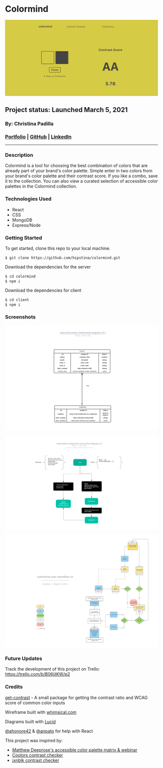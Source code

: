 # Colormind 
![colormind banner](./assets/colormind-banner.png)
## Project status: Launched March 5, 2021
### By: Christina Padilla

### [Portfolio](https://christinapadilla.com) | [GitHub](https://github.com/hipstina) | [LinkedIn](https://linkedin.com/in/hipstina)
***

### **Description** 
Colormind is a tool for choosing the best combination of colors that are already part of your brand's color palette. Simple enter in two colors from your brand's color palette and their contrast score. If you like a combo, save it to the collection. You can also view a curated selection of accessible color palettes in the Colormind collection.

### **Technologies Used**
* React
* CSS
* MongoDB
* Express/Node


### **Getting Started**
To get started, clone this repo to your local machine.
```
$ git clone https://github.com/hipstina/colormind.git
```

Download the dependencies for the server
```shell
$ cd colormind
$ npm i 
```

Download the dependencies for client
```shell
$ cd client
$ npm i
```

### **Screenshots**
![entity diagram](./assets/colormind-entity-diagram.png)

![component hierarchy](./assets/colormind-component%20hierarchy-diagram.png)

![user workflow](./assets/colormind-user%20workflow.png)


### **Future Updates**
Track the development of this project on Trello: https://trello.com/b/B06jilKW/p2


### **Credits**
[get-contrast](https://github.com/johno/get-contrast) - A small package for getting the contrast ratio and WCAG score of common color inputs  

Wireframe built with [whimsical.com](https://whimsical.com)

Diagrams built with [Lucid](https://lucid.app/)

[@ahonore42](https://github.com/ahonore42) & [@anpato](https://github.com/anpato) for help with React

This project was inspired by:
+ [Matthew Deeprose's accessible color palette matrix & webinar](https://mle.southampton.ac.uk/bb/BbTLCEUR/kent/index.html)
+ [Coolors contrast checker](https://coolors.co/contrast-checker/112a46-acc8e5)
+ [jxnblk contrast checker](https://colorable.jxnblk.com/440e63/bef59f)